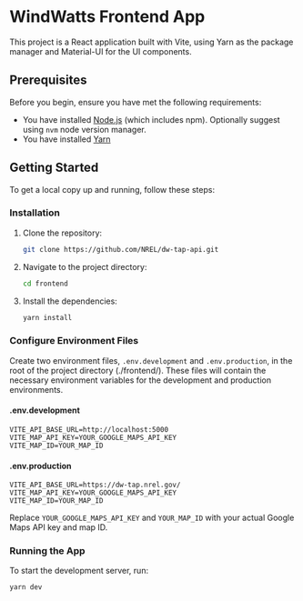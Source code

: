 
# WindWatts Frontend App

This project is a React application built with Vite, using Yarn as the package manager and Material-UI for the UI components.

## Prerequisites

Before you begin, ensure you have met the following requirements:
- You have installed [Node.js](https://nodejs.org/) (which includes npm). Optionally suggest using `nvm` node version manager.
- You have installed [Yarn](https://yarnpkg.com/)

## Getting Started

To get a local copy up and running, follow these steps:

### Installation

1. Clone the repository:
    ```bash
    git clone https://github.com/NREL/dw-tap-api.git
    ```

2. Navigate to the project directory:
    ```bash
    cd frontend
    ```

3. Install the dependencies:
    ```bash
    yarn install
    ```

### Configure Environment Files

Create two environment files, `.env.development` and `.env.production`, in the root of the project directory (./frontend/). These files will contain the necessary environment variables for the development and production environments.

#### .env.development
```shell
VITE_API_BASE_URL=http://localhost:5000
VITE_MAP_API_KEY=YOUR_GOOGLE_MAPS_API_KEY
VITE_MAP_ID=YOUR_MAP_ID
```

#### .env.production
```shell
VITE_API_BASE_URL=https://dw-tap.nrel.gov/
VITE_MAP_API_KEY=YOUR_GOOGLE_MAPS_API_KEY
VITE_MAP_ID=YOUR_MAP_ID
```

Replace `YOUR_GOOGLE_MAPS_API_KEY` and `YOUR_MAP_ID` with your actual Google Maps API key and map ID.


### Running the App

To start the development server, run:
```bash
yarn dev
```

<!-- ## Project Structure -->


<!-- # React + Vite

This template provides a minimal setup to get React working in Vite with HMR and some ESLint rules.

Currently, two official plugins are available:

- [@vitejs/plugin-react](https://github.com/vitejs/vite-plugin-react/blob/main/packages/plugin-react/README.md) uses [Babel](https://babeljs.io/) for Fast Refresh
- [@vitejs/plugin-react-swc](https://github.com/vitejs/vite-plugin-react-swc) uses [SWC](https://swc.rs/) for Fast Refresh -->
